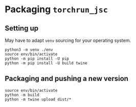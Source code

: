 # Packaging `torchrun_jsc`

## Setting up

May have to adapt `venv` sourcing for your operating system.

```shell
python3 -m venv ./env
source env/bin/activate
python -m pip install -U pip
python -m pip install -U build twine
```

## Packaging and pushing a new version

```shell
source env/bin/activate
python -m build
python -m twine upload dist/*
```

